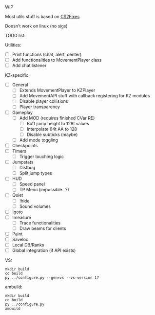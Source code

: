WIP

Most utils stuff is based on [CS2Fixes](https://github.com/Source2ZE/CS2Fixes/)

Doesn't work on linux (no sigs)


TODO list:

Utilities:
- [ ] Print functions (chat, alert, center)
- [ ] Add functionalities to MovementPlayer class
- [ ] Add chat listener

KZ-specific:
- [ ] General
	- [ ] Extends MovementPlayer to KZPlayer
	- [ ] Add MovementAPI stuff with callback registering for KZ modules
	- [ ] Disable player collisions
	- [ ] Player transparency
- [ ] Gameplay
	- [ ] Add MOD (requires finished CVar RE)
		- [ ] Buff jump height to 128t values
		- [ ] Interpolate 64t AA to 128
		- [ ] Disable subticks (maybe)
	- [ ] Add mode toggling
- [ ] Checkpoints
- [ ] Timers
	- [ ] Trigger touching logic
- [ ] Jumpstats
	- [ ] Distbug
	- [ ] Split jump types
- [ ] HUD
	- [ ] Speed panel
	- [ ] TP Menu (impossible...?)
- [ ] Quiet
	- [ ] !hide
	- [ ] Sound volumes
- [ ] !goto
- [ ] !measure
	- [ ] Trace functionalities
	- [ ] Draw beams for clients
- [ ] Paint
- [ ] Saveloc
- [ ] Local DB/Ranks
- [ ] Global integration (if API exists)

VS: 
```
mkdir build
cd build
py ../configure.py --gen=vs --vs-version 17
``` 

ambuild:
```
mkdir build
cd build
py ../configure.py
ambuild
``` 
